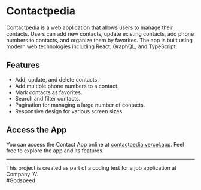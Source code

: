 # Contactpedia

Contactpedia is a web application that allows users to manage their contacts. Users can add new contacts, update existing contacts, add phone numbers to contacts, and organize them by favorites. The app is built using modern web technologies including React, GraphQL, and TypeScript.

## Features

- Add, update, and delete contacts.
- Add multiple phone numbers to a contact.
- Mark contacts as favorites.
- Search and filter contacts.
- Pagination for managing a large number of contacts.
- Responsive design for various screen sizes.

## Access the App

You can access the Contact App online at [contactpedia.vercel.app](https://contactpedia.vercel.app). Feel free to explore the app and its features.

---

This project is created as part of a coding test for a job application at Company 'A'.  
\#Godspeed